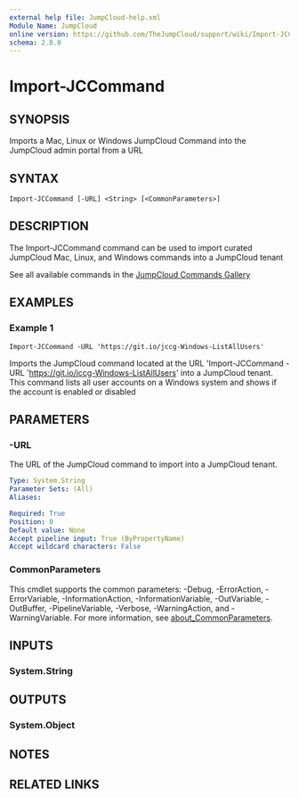```yaml
---
external help file: JumpCloud-help.xml
Module Name: JumpCloud
online version: https://github.com/TheJumpCloud/support/wiki/Import-JCCommand
schema: 2.0.0
---
```


# Import-JCCommand

## SYNOPSIS
Imports a Mac, Linux or Windows JumpCloud Command into the JumpCloud admin portal from a URL

## SYNTAX

```
Import-JCCommand [-URL] <String> [<CommonParameters>]
```

## DESCRIPTION
The Import-JCCommand command can be used to import curated JumpCloud Mac, Linux, and Windows commands into a JumpCloud tenant

See all available commands in the [JumpCloud Commands Gallery](https://github.com/TheJumpCloud/support/tree/master/PowerShell/JumpCloud%20Commands%20Gallery)

## EXAMPLES

### Example 1
```
Import-JCCommand -URL 'https://git.io/jccg-Windows-ListAllUsers'
```

Imports the JumpCloud command located at the URL 'Import-JCCommand -URL 'https://git.io/jccg-Windows-ListAllUsers' into a JumpCloud tenant. This command lists all user accounts on a Windows system and shows if the account is enabled or disabled

## PARAMETERS

### -URL
The URL of the JumpCloud command to import into a JumpCloud tenant.

```yaml
Type: System.String
Parameter Sets: (All)
Aliases:

Required: True
Position: 0
Default value: None
Accept pipeline input: True (ByPropertyName)
Accept wildcard characters: False
```

### CommonParameters
This cmdlet supports the common parameters: -Debug, -ErrorAction, -ErrorVariable, -InformationAction, -InformationVariable, -OutVariable, -OutBuffer, -PipelineVariable, -Verbose, -WarningAction, and -WarningVariable. For more information, see [about_CommonParameters](http://go.microsoft.com/fwlink/?LinkID=113216).

## INPUTS

### System.String
## OUTPUTS

### System.Object
## NOTES

## RELATED LINKS
